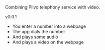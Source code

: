 Combining Plivo telephony service with video.

v0.0.1

- You enter a number into a webpage
- The app dials the number
- And plays some audio
- And plays a video on the webpage
